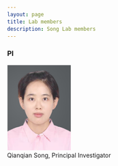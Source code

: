 ```yaml
---
layout: page
title: Lab members
description: Song Lab members
---
```



###  PI

<div class="container">
    <div class="row-fluid">
        <div class="span2">
                 <a href="../assets/pics/Song.jpg">
            <img src="../assets/pics/Song.jpg" height="200" width="150" title="Song Qianqian" alt="Song Qianqian"/>
        </a>
        </div>
    </div>
</div>
Qianqian Song, Principal Investigator 

<br/>
